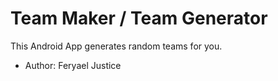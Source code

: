 # Team Maker / Team Generator

This Android App generates random teams for you.

* Author: Feryael Justice
